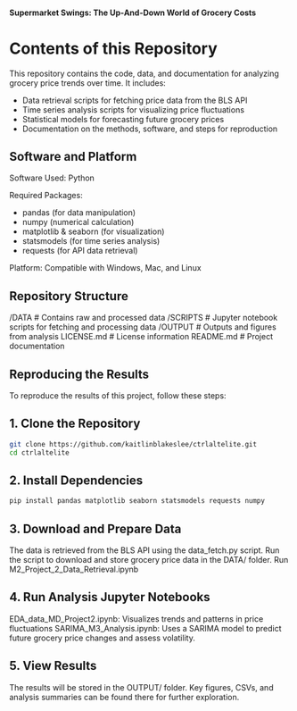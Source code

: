 #### Supermarket Swings: The Up-And-Down World of Grocery Costs

# Contents of this Repository
This repository contains the code, data, and documentation for analyzing grocery price trends over time. It includes: 
- Data retrieval scripts for fetching price data from the BLS API
- Time series analysis scripts for visualizing price fluctuations
- Statistical models for forecasting future grocery prices
- Documentation on the methods, software, and steps for reproduction

## Software and Platform
 Software Used: Python
 
 Required Packages: 
- pandas (for data manipulation)
- numpy (numerical calculation)
- matplotlib & seaborn (for visualization)
- statsmodels (for time series analysis)
- requests (for API data retrieval)
  
Platform: Compatible with Windows, Mac, and Linux

## Repository Structure
 /DATA               # Contains raw and processed data
 /SCRIPTS            # Jupyter notebook scripts for fetching and processing data
 /OUTPUT            # Outputs and figures from analysis
 LICENSE.md          # License information
 README.md           # Project documentation

## Reproducing the Results
To reproduce the results of this project, follow these steps:

## 1. Clone the Repository
```bash
git clone https://github.com/kaitlinblakeslee/ctrlaltelite.git
cd ctrlaltelite
```

## 2. Install Dependencies
```bash
pip install pandas matplotlib seaborn statsmodels requests numpy
```

## 3. Download and Prepare Data
The data is retrieved from the BLS API using the data_fetch.py script.
Run the script to download and store grocery price data in the DATA/ folder.
Run M2_Project_2_Data_Retrieval.ipynb

## 4. Run Analysis Jupyter Notebooks
EDA_data_MD_Project2.ipynb: Visualizes trends and patterns in price fluctuations
SARIMA_M3_Analysis.ipynb: Uses a SARIMA model to predict future grocery price changes and assess volatility.

## 5. View Results
The results will be stored in the OUTPUT/ folder.
Key figures, CSVs, and analysis summaries can be found there for further exploration.
